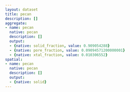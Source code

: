 ```yaml
---
layout: dataset
title: pecan
description: []
aggregate:
- name: pecan
  native: pecan
  description: []
  output:
  - {native: solid_fraction, value: 0.909054288}
  - {native: pore_fraction, value: 0.09094571200000001}
  - {native: xtal_fraction, value: 0.010306552}
spatial:
- name: pecan
  native: pecan
  description: []
  output:
  - {native: solid}
---
```

